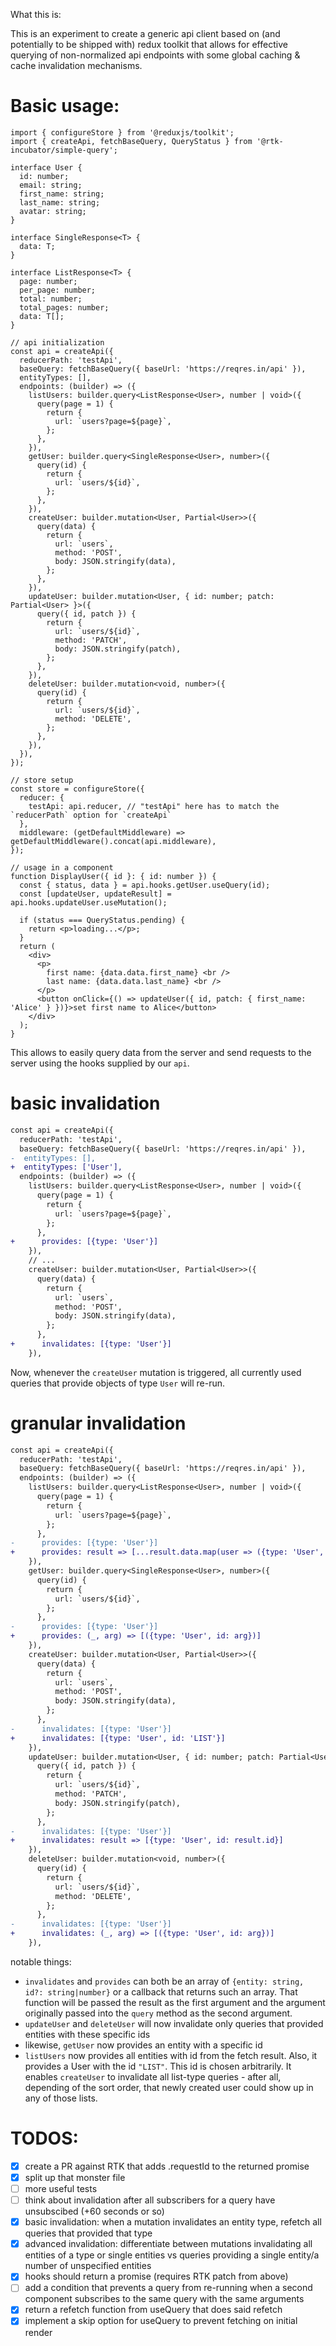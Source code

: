What this is:

This is an experiment to create a generic api client based on (and potentially to be shipped with) redux toolkit that allows for effective querying of non-normalized api endpoints with some global caching & cache invalidation mechanisms.

# Basic usage:

```tsx
import { configureStore } from '@reduxjs/toolkit';
import { createApi, fetchBaseQuery, QueryStatus } from '@rtk-incubator/simple-query';

interface User {
  id: number;
  email: string;
  first_name: string;
  last_name: string;
  avatar: string;
}

interface SingleResponse<T> {
  data: T;
}

interface ListResponse<T> {
  page: number;
  per_page: number;
  total: number;
  total_pages: number;
  data: T[];
}

// api initialization
const api = createApi({
  reducerPath: 'testApi',
  baseQuery: fetchBaseQuery({ baseUrl: 'https://reqres.in/api' }),
  entityTypes: [],
  endpoints: (builder) => ({
    listUsers: builder.query<ListResponse<User>, number | void>({
      query(page = 1) {
        return {
          url: `users?page=${page}`,
        };
      },
    }),
    getUser: builder.query<SingleResponse<User>, number>({
      query(id) {
        return {
          url: `users/${id}`,
        };
      },
    }),
    createUser: builder.mutation<User, Partial<User>>({
      query(data) {
        return {
          url: `users`,
          method: 'POST',
          body: JSON.stringify(data),
        };
      },
    }),
    updateUser: builder.mutation<User, { id: number; patch: Partial<User> }>({
      query({ id, patch }) {
        return {
          url: `users/${id}`,
          method: 'PATCH',
          body: JSON.stringify(patch),
        };
      },
    }),
    deleteUser: builder.mutation<void, number>({
      query(id) {
        return {
          url: `users/${id}`,
          method: 'DELETE',
        };
      },
    }),
  }),
});

// store setup
const store = configureStore({
  reducer: {
    testApi: api.reducer, // "testApi" here has to match the `reducerPath` option for `createApi`
  },
  middleware: (getDefaultMiddleware) => getDefaultMiddleware().concat(api.middleware),
});

// usage in a component
function DisplayUser({ id }: { id: number }) {
  const { status, data } = api.hooks.getUser.useQuery(id);
  const [updateUser, updateResult] = api.hooks.updateUser.useMutation();

  if (status === QueryStatus.pending) {
    return <p>loading...</p>;
  }
  return (
    <div>
      <p>
        first name: {data.data.first_name} <br />
        last name: {data.data.last_name} <br />
      </p>
      <button onClick={() => updateUser({ id, patch: { first_name: 'Alice' } })}>set first name to Alice</button>
    </div>
  );
}
```

This allows to easily query data from the server and send requests to the server using the hooks supplied by our `api`.

# basic invalidation

```diff
const api = createApi({
  reducerPath: 'testApi',
  baseQuery: fetchBaseQuery({ baseUrl: 'https://reqres.in/api' }),
-  entityTypes: [],
+  entityTypes: ['User'],
  endpoints: (builder) => ({
    listUsers: builder.query<ListResponse<User>, number | void>({
      query(page = 1) {
        return {
          url: `users?page=${page}`,
        };
      },
+      provides: [{type: 'User'}]
    }),
    // ...
    createUser: builder.mutation<User, Partial<User>>({
      query(data) {
        return {
          url: `users`,
          method: 'POST',
          body: JSON.stringify(data),
        };
      },
+      invalidates: [{type: 'User'}]
    }),
```

Now, whenever the `createUser` mutation is triggered, all currently used queries that provide objects of type `User` will re-run.

# granular invalidation

```diff
const api = createApi({
  reducerPath: 'testApi',
  baseQuery: fetchBaseQuery({ baseUrl: 'https://reqres.in/api' }),
  endpoints: (builder) => ({
    listUsers: builder.query<ListResponse<User>, number | void>({
      query(page = 1) {
        return {
          url: `users?page=${page}`,
        };
      },
-      provides: [{type: 'User'}]
+      provides: result => [...result.data.map(user => ({type: 'User', id: user.id} as const)), {type: 'User', id: 'LIST'}]
    }),
    getUser: builder.query<SingleResponse<User>, number>({
      query(id) {
        return {
          url: `users/${id}`,
        };
      },
-      provides: [{type: 'User'}]
+      provides: (_, arg) => [({type: 'User', id: arg})]
    }),
    createUser: builder.mutation<User, Partial<User>>({
      query(data) {
        return {
          url: `users`,
          method: 'POST',
          body: JSON.stringify(data),
        };
      },
-      invalidates: [{type: 'User'}]
+      invalidates: [{type: 'User', id: 'LIST'}]
    }),
    updateUser: builder.mutation<User, { id: number; patch: Partial<User> }>({
      query({ id, patch }) {
        return {
          url: `users/${id}`,
          method: 'PATCH',
          body: JSON.stringify(patch),
        };
      },
-      invalidates: [{type: 'User'}]
+      invalidates: result => [{type: 'User', id: result.id}]
    }),
    deleteUser: builder.mutation<void, number>({
      query(id) {
        return {
          url: `users/${id}`,
          method: 'DELETE',
        };
      },
-      invalidates: [{type: 'User'}]
+      invalidates: (_, arg) => [({type: 'User', id: arg})]
    }),
```

notable things:

- `invalidates` and `provides` can both be an array of `{entity: string, id?: string|number}` or a callback that returns such an array. That function will be passed the result as the first argument and the argument originally passed into the `query` method as the second argument.
- `updateUser` and `deleteUser` will now invalidate only queries that provided entities with these specific ids
- likewise, `getUser` now provides an entity with a specific id
- `listUsers` now provides all entities with id from the fetch result. Also, it provides a User with the id `"LIST"`. This id is chosen arbitrarily. It enables `createUser` to invalidate all list-type queries - after all, depending of the sort order, that newly created user could show up in any of those lists.

# TODOS:

- [x] create a PR against RTK that adds .requestId to the returned promise
- [x] split up that monster file
- [ ] more useful tests
- [ ] think about invalidation after all subscribers for a query have unsubscibed (+60 seconds or so)
- [x] basic invalidation: when a mutation invalidates an entity type, refetch all queries that provided that type
- [x] advanced invalidation: differentiate between mutations invalidating all entities of a type or single entities vs queries providing a single entity/a number of unspecified entities
- [x] hooks should return a promise (requires RTK patch from above)
- [ ] add a condition that prevents a query from re-running when a second component subscribes to the same query with the same arguments
- [x] return a refetch function from useQuery that does said refetch
- [x] implement a skip option for useQuery to prevent fetching on initial render
